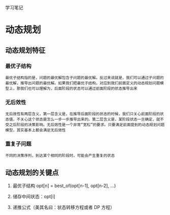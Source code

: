 学习笔记
# 动态规划
## 动态规划特征 
### 最优子结构
`最优子结构指的是，问题的最优解包含子问题的最优解。反过来说就是，我们可以通过子问题的最优解，推导出问题的最优解。如果我们把最优子结构，对应到我们前面定义的动态规划问题模型上，那我们也可以理解为，后面阶段的状态可以通过前面阶段的状态推导出来`

### 无后效性
`无后效性有两层含义，第一层含义是，在推导后面阶段的状态的时候，我们只关心前面阶段的状态值，不关心这个状态是怎么一步一步推导出来的。第二层含义是，某阶段状态一旦确定，就不受之后阶段的决策影响。无后效性是一个非常“宽松”的要求。只要满足前面提到的动态规划问题模型，其实基本上都会满足无后效性`
### 重复子问题
`不同的决策序列，到达某个相同的阶段时，可能会产生重复的状态`

## 动态规划的关键点
 1. 最优子结构 opt[n] = best_of(opt[n-1], opt[n-2], …)
 
 2. 储存中间状态：opt[i]
 
 3. 递推公式（美其名曰：状态转移方程或者 DP 方程）
 
 